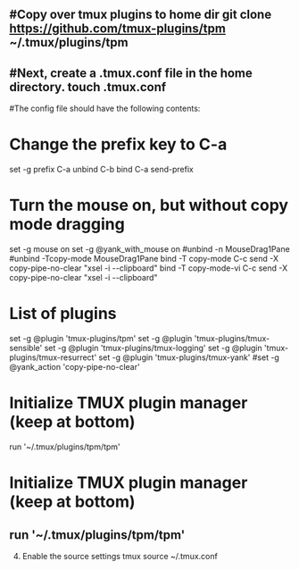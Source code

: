 #Copy over tmux plugins to home dir
git clone https://github.com/tmux-plugins/tpm ~/.tmux/plugins/tpm
---
#Next, create a .tmux.conf file in the home directory.
touch .tmux.conf
---
#The config file should have the following contents:
# Change the prefix key to C-a
set -g prefix C-a
unbind C-b
bind C-a send-prefix

# Turn the mouse on, but without copy mode dragging
set -g mouse on
set -g @yank_with_mouse on
#unbind -n MouseDrag1Pane
#unbind -Tcopy-mode MouseDrag1Pane
bind -T copy-mode    C-c send -X copy-pipe-no-clear "xsel -i --clipboard"
bind -T copy-mode-vi C-c send -X copy-pipe-no-clear "xsel -i --clipboard"


# List of plugins

set -g @plugin 'tmux-plugins/tpm'
set -g @plugin 'tmux-plugins/tmux-sensible'
set -g @plugin 'tmux-plugins/tmux-logging'
set -g @plugin 'tmux-plugins/tmux-resurrect'
set -g @plugin 'tmux-plugins/tmux-yank'
#set -g @yank_action 'copy-pipe-no-clear'

# Initialize TMUX plugin manager (keep at bottom)
run '~/.tmux/plugins/tpm/tpm'

# Initialize TMUX plugin manager (keep at bottom)
run '~/.tmux/plugins/tpm/tpm'
---
4. Enable the source settings
tmux source ~/.tmux.conf
